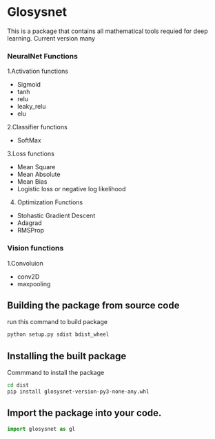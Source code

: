 # Glosysnet

This is a package that contains all mathematical tools requied for deep learning.
Current version many 

### NeuralNet Functions

1.Activation functions
* Sigmoid
* tanh
* relu
* leaky_relu
* elu 

2.Classifier functions
* SoftMax

3.Loss functions
* Mean Square
* Mean Absolute
* Mean Bias
* Logistic loss or negative log likelihood

4. Optimization Functions
* Stohastic Gradient Descent
* Adagrad
* RMSProp

### Vision functions 
1.Convoluion
* conv2D
* maxpooling
##	Building the package from source code
run this command to build package
```bash
python setup.py sdist bdist_wheel
```
## Installing the built package
Commmand to install the package
```bash
cd dist
pip install glosysnet-version-py3-none-any.whl
```
## Import the package into your code.
```python
import glosysnet as gl
```


